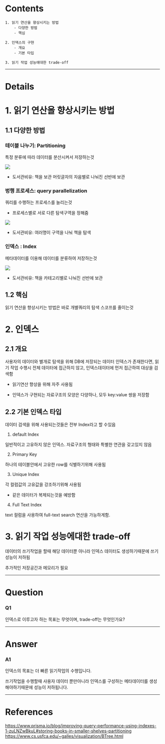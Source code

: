 # Contents

```
1. 읽기 연산을 향상시키는 방법
    - 다양한 방법
    - 핵심

2. 인덱스의 구현
    - 개요
    - 기본 타입

3. 읽기 작업 성능에대한 trade-off

```

---

# Details

# 1. 읽기 연산을 향상시키는 방법

## 1.1 다양한 방법

### 테이블 나누기: Partitioning

특정 분류에 따라 데이터를 분산시켜서 저장하는것

![](https://www.prisma.io/blog/blog/posts/indexes-and-prisma/table-partitioning.png)

- 도서관비유: 책을 보관 머릿글자의 자음별로 나눠진 선반에 보관

### 벙행 프로세스: query parallelization

쿼리를 수행하는 프로세스를 늘리는것

- 프로세스별로 서로 다른 탐색구역을 정해줌

![](https://www.prisma.io/blog/blog/posts/indexes-and-prisma/query-parallelization.png)

- 도서관비유: 여러명이 구역을 나눠 책을 탐색

### 인덱스 : Index

메타데이터를 이용해 데이터를 분류하여 저장하는것

![](https://www.prisma.io/blog/blog/posts/indexes-and-prisma/index.png)

- 도서관비유: 책을 카테고리별로 나눠진 선반에 보관

## 1.2 핵심

읽기 연산을 향상시키는 방법은 바로 개별쿼리의 탐색 스코프를 줄이는것

# 2. 인덱스

## 2.1 개요

사용자의 데이터와 별개로 탐색을 위해 DB에 저장되는 데이터
인덱스가 존재한다면, 읽기 작업 수행시 전체 데이터에 접근하지 않고,
인덱스데이터에 먼저 접근하여 대상을 검색함

- 읽기연산 향상을 위해 자주 사용됨

- 인덱스가 구현되는 자료구조의 모양은 다양하나, 모두 key:value 쌍을 저장함

## 2.2 기본 인덱스 타입

데이터 검색을 위해 사용되는것들은 전부 Index라고 할 수있음

1. default Index

일반적이고 고유하지 않은 인덱스.
자료구조의 형태와 특별한 연관을 갖고있지 않음

2. Primary Key

하나의 테이블안에서 고유한 row를 식별하기위해 사용됨

3. Unique Index

각 컬럼값의 고유값을 강조하기위해 사용됨

- 같은 데이터가 복제되는것을 예방함

4. Full Text Index

text 컬럼을 사용하여 full-text search 연산을 가능하게함.

# 3. 읽기 작업 성능에대한 trade-off

데이터의 쓰기작업을 할때 해당 데이터뿐 아니라
인덱스 데이터도 생성하기때문에 쓰기 성능이 저하됨

추가적인 저장공간과 메모리가 필요

---

# Question

### Q1

인덱스로 이루고자 하는 목표는 무엇이며, trade-off는 무엇인가요?

---

# Answer

### A1

인덱스의 목표는 더 빠른 읽기작업의 수행입니다.

쓰기작업을 수행할때 사용자 데이터 뿐만아니라
인덱스를 구성하는 메타데이터를 생성해야하기때문에 성능이 저하됩니다.

---

# References

https://www.prisma.io/blog/improving-query-performance-using-indexes-1-zuLNZwBkuL#storing-books-in-smaller-shelves-partitioning
https://www.cs.usfca.edu/~galles/visualization/BTree.html
